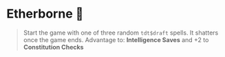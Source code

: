# __Etherborne__ 🔮
> Start the game with one of three random `tdt$draft` spells. It shatters once the game ends.
Advantage to: __Intelligence Saves__ and +2 to __Constitution Checks__
